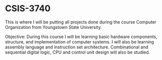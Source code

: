 # CSIS-3740
This is where I will be putting all projects done during the course Computer Organization from Youngstown State University.

Objective:
During this course I will be learning basic hardware components, structure, and implementation of computer systems.
I will also be learning assembly language and instruction set architecture. 
Combinational and sequential digital logic, CPU and control unit design will also be studied.
